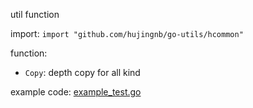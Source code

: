 util function

import: `import "github.com/hujingnb/go-utils/hcommon"`

function: 

* `Copy`: depth copy for all kind

example code: [example_test.go](./example_test.go)